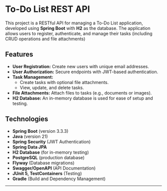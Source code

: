 # To-Do List REST API

This project is a RESTful API for managing a To-Do List application, developed using **Spring Boot** with **H2** as the database. The application allows users to register, authenticate, and manage their tasks (including CRUD operations and file attachments)

## Features

- **User Registration:** Create new users with unique email addresses.
- **User Authorization:** Secure endpoints with JWT-based authentication.
- **Task Management:**
    - Create tasks with optional file attachments.
    - View, update, and delete tasks.
- **File Attachments:** Attach files to tasks (e.g., documents or images).
- **H2 Database:** An in-memory database is used for ease of setup and testing.

## Technologies

- **Spring Boot** (version 3.3.3)
- **Java** (version 21)
- **Spring Security** (JWT Authentication)
- **Spring Data JPA**
- **H2 Database** (for in-memory testing)
- **PostgreSQL** (production database)
- **Flyway** (Database migrations)
- **Swagger/OpenAPI** (API Documentation)
- **JUnit 5, TestContainers** (Testing)
- **Gradle** (Build and Dependency Management)

---